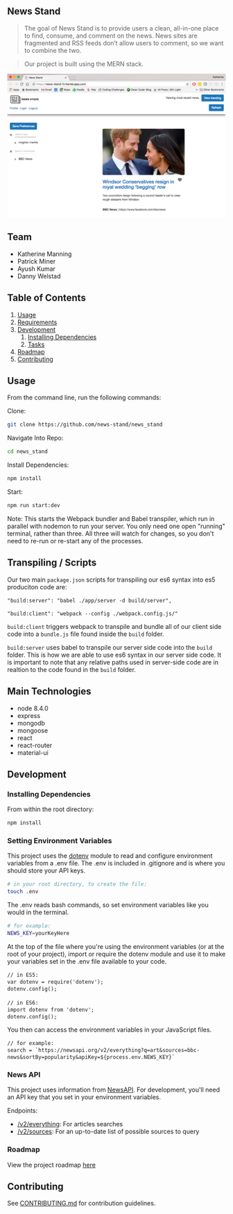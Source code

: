 ## News Stand

> The goal of News Stand is to provide users a clean, all-in-one place to find, consume, and comment on the news. News sites are fragmented and RSS feeds don’t allow users to comment, so we want to combine the two.

> Our project is built using the MERN stack.

![screenshot](./images/news-stand.png)

## Team

  - Katherine Manning
  - Patrick Miner
  - Ayush Kumar
  - Danny Welstad

## Table of Contents

1. [Usage](#Usage)
1. [Requirements](#requirements)
1. [Development](#development)
    1. [Installing Dependencies](#installing-dependencies)
    1. [Tasks](#tasks)
1. [Roadmap](#roadmap)
1. [Contributing](#contributing)

## Usage

From the command line, run the following commands:

Clone:
```sh
git clone https://github.com/news-stand/news_stand
```

Navigate Into Repo:
```sh
cd news_stand
```

Install Dependencies:
```sh
npm install
```


Start:
```sh
npm run start:dev
```
Note: This starts the Webpack bundler and Babel transpiler, which run in parallel with nodemon to run your server. You only need one open "running" terminal, rather than three. All three will watch for changes, so you don't need to re-run or re-start any of the processes.

## Transpiling / Scripts
Our two main `package.json` scripts for transpiling our es6 syntax into es5 produciton code are:

```node
"build:server": "babel ./app/server -d build/server",
```

```node
"build:client": "webpack --config ./webpack.config.js/"
```

`build:client` triggers webpack to transpile and bundle all of our client side code into a `bundle.js` file found inside the `build` folder.

`build:server` uses babel to transpile our server side code into the `build` folder. This is how we are able to use es6 syntax in our server side code. It is important to note that any relative paths used in server-side code are in realtion to the code found in the `build` folder.


## Main Technologies

- node 8.4.0
- express 
- mongodb
- mongoose
- react
- react-router
- material-ui


## Development

### Installing Dependencies

From within the root directory:

```sh
npm install
```

### Setting Environment Variables

This project uses the [dotenv](https://www.npmjs.com/package/dotenv) module to read and configure environment variables from a .env file. The .env is included in .gitignore and is where you should store your API keys.

```sh
# in your root directory, to create the file:
touch .env
```

The .env reads bash commands, so set environment variables like you would in the terminal.

```sh
# for example:
NEWS_KEY=yourKeyHere
```

At the top of the file where you're using the environment
variables (or at the root of your project), import or require
the dotenv module and use it to make your variables set in the
.env file available to your code.

```node
// in ES5:
var dotenv = require('dotenv');
dotenv.config();

// in ES6:
import dotenv from 'dotenv';
dotenv.config();
```

You then can access the environment variables in your JavaScript files.

```node
// for example:
search = `https://newsapi.org/v2/everything?q=art&sources=bbc-news&sortBy=popularity&apiKey=${process.env.NEWS_KEY}`
```

### News API

This project uses information from [NewsAPI](https://newsapi.org/). For development, you'll need an API key that you set in your environment variables. 

Endpoints:
  - [/v2/everything](https://newsapi.org/docs/endpoints/everything): For articles searches
  - [/v2/sources](https://newsapi.org/docs/endpoints/sources): For an up-to-date list of possible sources to query

### Roadmap

View the project roadmap [here](https://docs.google.com/document/d/1lz--RxE-sTt_9faC1WhdDpPa4LweuFcabv9QsFsDbwo/edit?usp=sharing)


## Contributing

See [CONTRIBUTING.md](https://github.com/news-stand/news_stand/blob/master/CONTRIBUTING.md) for contribution guidelines.
